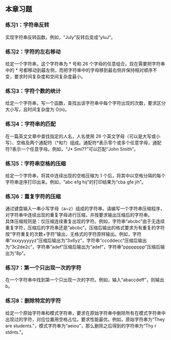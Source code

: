 ## 本章习题

### 练习1：字符串反转

实现字符串反转函数。例如，“July”反转后变成“yluJ”。

### 练习2：字符的左右移动

给定一个字符串，这个字符串为 * 号和 26 个字母的任意组合。现在需要把字符串中的 * 号都移动到最左侧，而把字符串中的字母移到最右侧并保持相对顺序不变，要求时间复杂度和空间复杂度最小。

### 练习3：字符个数的统计

给定一个字符串，写一个函数，查找出该字符串中每个字符出现的次数，要求区分大小写，且时间复杂度为 O(n)。

### 练习4：字符串的匹配

在一篇英文文章中查找指定的人名，人名使用 26 个英文字母（可以是大写或小写）、空格及两个通配符（\*和?）组成。通配符\*表示零个或多个任意字母，通配符?表示一个任意字母。例如，“J\* Smi??”可以匹配“John Smith”。

### 练习5：字符串空格的压缩

给定一个字符串，将其中连续出现的空格压缩为 1 个后，将其中以空格分隔的每个字符串逆序打印出来。例如，“abc efg hij”的打印结果为“cba gfe jih”。

### 练习6：重复字符的压缩

通过键盘输入一串小写字母（a~z）组成的字符串。请编写一个字符串压缩程序，对字符串中连续出现的重复字母进行压缩，并按要求输出压缩后的字符串。  
具体压缩规则是：仅压缩连续重复出现的字符。例如，字符串“abcbc”由于无连续重复字符，压缩后的字符串还是“abcbc”。压缩后输出的格式要求为有重复的字符按“字符重复的次数+字符”输出，无格式的字符原样输出。例如，字符串“xxxyyyyyyz”压缩后输出为“3x6yz”，字符串“cccddecc”压缩后输出为“3c2de2c”，字符串“adef”压缩后输出为“adef”，字符串“pppppppp”压缩后输出为“8p”。

### 练习7：第一个只出现一次的字符

在一个字符串中找到第一个只出现一次的字符。例如，输入“abaccdeff”，则输出 b。

### 练习8：删除特定的字符

给定一个原始字符串和模式字符串，要求在原始字符串中删除所有在模式字符串中出现过的字符，对应位置用空格占位。要求性能最优。例如，原始字符串为“They are students.”，模式字符串为“aeiou”，那么删除之后得到的字符串为“Thy r stdnts.”。
